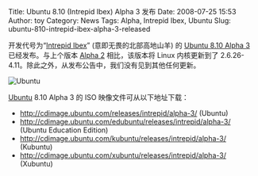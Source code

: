 Title: Ubuntu 8.10 (Intrepid Ibex) Alpha 3 发布
Date: 2008-07-25 15:53
Author: toy
Category: News
Tags: Alpha, Intrepid Ibex, Ubuntu
Slug: ubuntu-810-intrepid-ibex-alpha-3-released

开发代号为“[Intrepid
Ibex](http://linuxtoy.org/archives/ubuntu-810-intrepid-ibex-%E5%8F%91%E5%B8%83%E6%97%B6%E9%97%B4%E8%A1%A8%E7%A1%AE%E5%AE%9A.html)”
(意即无畏的北部高地山羊) 的 [Ubuntu 8.10 Alpha
3](http://www.ubuntu.com/testing/intrepid/alpha3) 已经发布。与上个版本
[Alpha
2](http://linuxtoy.org/archives/ubuntu-810-intrepid-ibex-alpha-2-is-out.html)
相比，该版本将 Linux 内核更新到了
2.6.26-4.11。除此之外，从发布公告中，我们没有见到其他任何更新。

![Ubuntu](http://i.linuxtoy.org/i/logo/ubuntu-logo.jpg)

[Ubuntu](http://linuxtoy.org/tag/ubuntu) 8.10 Alpha 3 的 ISO
映像文件可从以下地址下载：

-   <http://cdimage.ubuntu.com/releases/intrepid/alpha-3/> (Ubuntu)
-   <http://cdimage.ubuntu.com/edubuntu/releases/intrepid/alpha-3/>
    (Ubuntu Education Edition)
-   <http://cdimage.ubuntu.com/kubuntu/releases/intrepid/alpha-3/>
    (Kubuntu)
-   <http://cdimage.ubuntu.com/xubuntu/releases/intrepid/alpha-3/>
    (Xubuntu)

